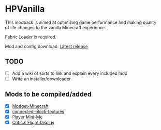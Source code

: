 # HPVanilla
This modpack is aimed at optimizing game performance and making quality of life changes to the vanilla Minecraft experience.

[Fabric Loader](https://fabricmc.net/use/installer/) is required. 

Mod and config download: [Latest release](https://github.com/HackerPide/HPVanilla/releases/latest/download/HPVanilla_1.18_.zip)

## TODO

- [ ] Add a wiki of sorts to link and explain every included mod
- [ ] Write an installer/downloader

## Mods to be compiled/added

- [x] [Modget-Minecraft](https://github.com/ReviversMC/modget-minecraft)
- [x] [connected-block-textures](https://github.com/RoootTheFox/connected-block-textures)
- [x] [Player Mini-Me](https://github.com/PhoenixVX/Player-Mini-Me)
- [x] [Critical Flight Display](https://github.com/bshuler/critical-flight-details)
